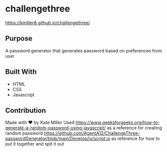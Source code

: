 # challengethree

https://kmiller8.github.io/challengethree/

## Purpose
A password generator that generates password based on preferences from user

## Built With
* HTML
* CSS
* Javascript



## Contribution
Made with ❤️ by Kate Miller
Used
https://www.geeksforgeeks.org/how-to-generate-a-random-password-using-javascript/ as a reference for creating random password
https://github.com/AgentA12/ChallengeThree-passwordGenerator/blob/main/Develop/js/script.js as reference for how to put it together and spit it out
